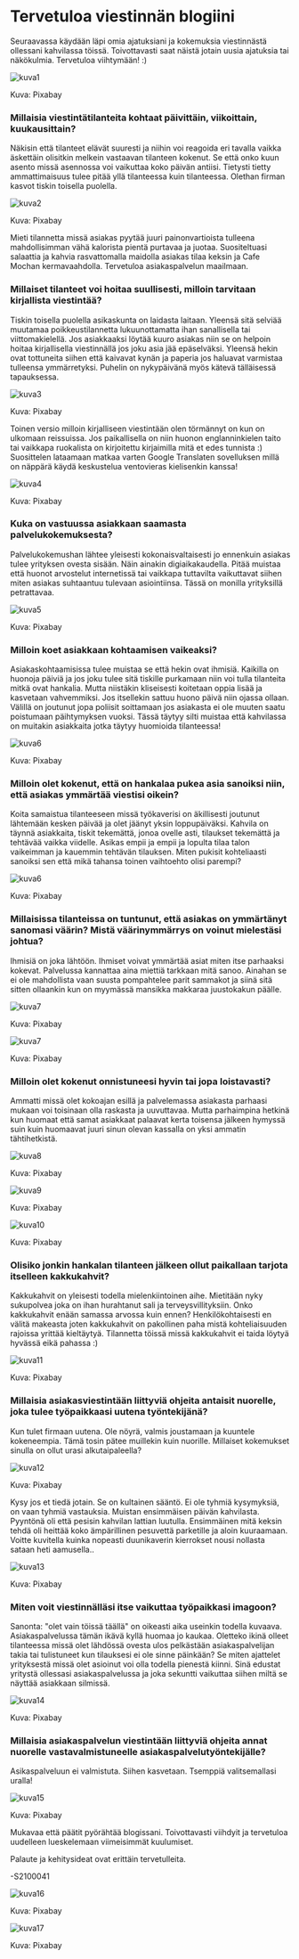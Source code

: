 # Tervetuloa viestinnän blogiini


Seuraavassa käydään läpi omia ajatuksiani ja kokemuksia viestinnästä ollessani kahvilassa töissä. Toivottavasti saat näistä jotain uusia ajatuksia tai näkökulmia. Tervetuloa viihtymään! :)

![kuva1](https://pixabay.com/get/gf7804a6b59c2a89c304df7ee5f4b675ad40a9fe20a56eaf47dd733ffc78c5041fad5a7eb62b1c7f9f702346192fb8bd7_640.jpg)

Kuva: Pixabay
### Millaisia viestintätilanteita kohtaat päivittäin, viikoittain, kuukausittain? 

Näkisin että tilanteet elävät suuresti ja niihin voi reagoida eri tavalla vaikka äskettäin olisitkin melkein vastaavan tilanteen kokenut. Se että onko kuun asento missä asennossa voi vaikuttaa koko päivän antiisi. Tietysti tietty ammattimaisuus tulee pitää yllä tilanteessa kuin tilanteessa. Olethan firman kasvot tiskin toisella puolella.

![kuva2](https://pixabay.com/get/g296161f18aea54b3d3aaa3319c39a741248262eb2c168726b26170ac98461e904a1ef58a4cdf512203bb59b6e1eecfba_640.jpg)

Kuva: Pixabay

Mieti tilannetta missä asiakas pyytää juuri painonvartioista tulleena mahdollisimman vähä kalorista pientä purtavaa ja juotaa. Suositeltuasi salaattia ja kahvia rasvattomalla maidolla asiakas tilaa keksin ja Cafe Mochan kermavaahdolla. Tervetuloa asiakaspalvelun maailmaan.

### Millaiset tilanteet voi hoitaa suullisesti, milloin tarvitaan kirjallista viestintää?

Tiskin toisella puolella asikaskunta on laidasta laitaan. Yleensä sitä selviää muutamaa poikkeustilannetta lukuunottamatta ihan sanallisella tai viittomakielellä. Jos asiakkaaksi löytää kuuro asiakas niin se on helpoin hoitaa kirjallisella viestinnällä jos joku asia jää epäselväksi. Yleensä hekin ovat tottuneita siihen että kaivavat kynän ja paperia jos haluavat varmistaa tulleensa ymmärretyksi. Puhelin on nykypäivänä myös kätevä tälläisessä tapauksessa. 

![kuva3](https://pixabay.com/get/g385d1cc538920346ea9753f7f756ed39435cfbc3f21bf61e82a7abfc7fc6c8b78aa2e58ed29d5ae8dc7f83135b17e255_640.jpg)

Kuva: Pixabay

Toinen versio milloin kirjalliseen viestintään olen törmännyt on kun on ulkomaan reissuissa. Jos paikallisella on niin huonon englanninkielen taito tai vaikkapa ruokalista on kirjoitettu kirjaimilla mitä et edes tunnista :) Suosittelen lataamaan matkaa varten Google Translaten sovelluksen millä on näppärä käydä keskustelua ventovieras kielisenkin kanssa!

![kuva4](https://pixabay.com/get/g401177cb848c0f9e332e707dea84df4d2089826c553520a82943f5eaf749d4945894964ade1d5ad32bfa3ce4781feea4_640.jpg)

Kuva: Pixabay


### Kuka on vastuussa asiakkaan saamasta palvelukokemuksesta?

Palvelukokemushan lähtee yleisesti kokonaisvaltaisesti jo ennenkuin asiakas tulee yrityksen ovesta sisään. Näin ainakin digiaikakaudella. Pitää muistaa että huonot arvostelut internetissä tai vaikkapa tuttavilta vaikuttavat siihen miten asiakas suhtaantuu tulevaan asiointiinsa. Tässä on monilla yrityksillä petrattavaa.

![kuva5](https://pixabay.com/get/gc53076717188a91b00bc6c1be29a919b350239f15126a5ff4be2657c15233fe9e8df01a10991ed2c6682834368df47cf_640.jpg)

Kuva: Pixabay

### Milloin koet asiakkaan kohtaamisen vaikeaksi?

Asiakaskohtaamisissa tulee muistaa se että hekin ovat ihmisiä. Kaikilla on huonoja päiviä ja jos joku tulee sitä tiskille purkamaan niin voi tulla tilanteita mitkä ovat hankalia. Mutta niistäkin kliseisesti koitetaan oppia lisää ja kasvetaan vahvemmiksi. Jos itsellekin sattuu huono päivä niin ojassa ollaan. Välillä on joutunut jopa poliisit soittamaan jos asiakasta ei ole muuten saatu poistumaan päihtymyksen vuoksi. Tässä täytyy silti muistaa että kahvilassa on muitakin asiakkaita jotka täytyy huomioida tilanteessa!

![kuva6](https://pixabay.com/get/g9a2838fd32db2a13e721f896accfad2ea45924a48696f5cdb1d8b0f4df8b1687362f6045049dd99f0d3e0b08ce6cde19_640.jpg)

Kuva: Pixabay

### Milloin olet kokenut, että on hankalaa pukea asia sanoiksi niin, että asiakas ymmärtää viestisi oikein?

Koita samaistua tilanteeseen missä työkaverisi on äkillisesti joutunut lähtemään kesken päivää ja olet jäänyt yksin loppupäiväksi. Kahvila on täynnä asiakkaita, tiskit tekemättä, jonoa ovelle asti, tilaukset tekemättä ja tehtävää vaikka viidelle. Asikas empii ja empii ja lopulta tilaa talon vaikeimman ja kauemmin tehtävän tilauksen. Miten pukisit kohteliaasti sanoiksi sen että mikä tahansa toinen vaihtoehto olisi parempi? 

![kuva6](https://pixabay.com/get/g676900afd8551b43aaa415d7607d2c8c638987ca88d92320663a0e3eafa76528062d814441ccd7ffffb2e479ffabd606_640.jpg)

Kuva: Pixabay

### Millaisissa tilanteissa on tuntunut, että asiakas on ymmärtänyt sanomasi väärin? Mistä väärinymmärrys on voinut mielestäsi johtua?

Ihmisiä on joka lähtöön. Ihmiset voivat ymmärtää asiat miten itse parhaaksi kokevat. Palvelussa kannattaa aina miettiä tarkkaan mitä sanoo. Ainahan se ei ole mahdollista vaan suusta pompahtelee parit sammakot ja siinä sitä sitten ollaankin kun on myymässä mansikka makkaraa juustokakun päälle.

![kuva7](https://pixabay.com/get/g9d3d2c53079728b7759af2c6acd2e6fcfc3ee769922971c816d56b6aee3761846f9f59a35058b4eb967fda455046dc16_640.jpg)

Kuva: Pixabay

![kuva7](https://pixabay.com/get/g06c66f9f0c4eb7b989e2afd9918be43034e7e393fffd6cdd34762477272b5c1217fc5d11070e9f0e826c6ee074c38842_640.jpg)

Kuva: Pixabay

### Milloin olet kokenut onnistuneesi hyvin tai jopa loistavasti? 

Ammatti missä olet kokoajan esillä ja palvelemassa asiakasta parhaasi mukaan voi toisinaan olla raskasta ja uuvuttavaa. Mutta parhaimpina hetkinä kun huomaat että samat asiakkaat palaavat kerta toisensa jälkeen hymyssä suin kuin huomaavat juuri sinun olevan kassalla on yksi ammatin tähtihetkistä.

![kuva8](https://pixabay.com/get/gf725ed747110e5496bdacf659a083a6841306c5f48a014b81161d2ccec24ebbcee5b7c970e552add6022d273e0741534_640.jpg)

Kuva: Pixabay

![kuva9](https://pixabay.com/get/g65b779f50459f1900d9b415c1143ff9344d10e71fff010679e240d934cd4ac89ea436a2f74b726556f9c3dc7b3c3f235_640.jpg)

Kuva: Pixabay

![kuva10](https://pixabay.com/get/g78d7758e64aa15a4d351f39db7b9f7707c054a357685d4848ab720e2f8ce92b849e73090275d5322fecc30aab015a827_640.jpg)

Kuva: Pixabay

### Olisiko jonkin hankalan tilanteen jälkeen ollut paikallaan tarjota itselleen kakkukahvit?

Kakkukahvit on yleisesti todella mielenkiintoinen aihe. Mietitään nyky sukupolvea joka on ihan hurahtanut sali ja terveysvillityksiin. Onko kakkukahvit enään samassa arvossa kuin ennen? Henkilökohtaisesti en välitä makeasta joten kakkukahvit on pakollinen paha mistä kohteliaisuuden rajoissa yrittää kieltäytyä. Tilannetta töissä missä kakkukahvit ei taida löytyä hyvässä eikä pahassa :)

![kuva11](https://pixabay.com/get/g7c13c8d9603401b8ccbfd86c9edaed7b7e68b4935e742fc6dfcbdc94a315ddbb54287714e21cb654bf223ede13b0096e_640.jpg)

Kuva: Pixabay

### Millaisia asiakasviestintään liittyviä ohjeita antaisit nuorelle, joka tulee työpaikkaasi uutena työntekijänä?

Kun tulet firmaan uutena. Ole nöyrä, valmis joustamaan ja kuuntele kokeneempia. Tämä tosin pätee muillekin kuin nuorille. Millaiset kokemukset sinulla on ollut urasi alkutaipaleella? 

![kuva12](https://pixabay.com/get/gadfc7fc42cab6974f83e4618c27075b6158d0fdf0916a2eac1496fe63eef6525560aa8d145ce649ac77cf6bd216f2371_640.jpg)

Kuva: Pixabay

Kysy jos et tiedä jotain. Se on kultainen sääntö. Ei ole tyhmiä kysymyksiä, on vaan tyhmiä vastauksia. Muistan ensimmäisen päivän kahvilasta. Pyyntönä oli että pesisin kahvilan lattian luutulla. Ensimmäinen mitä keksin tehdä oli heittää koko ämpärillinen pesuvettä parketille ja aloin kuuraamaan. Voitte kuvitella kuinka nopeasti duunikaverin kierrokset nousi nollasta sataan heti aamusella..

![kuva13](https://pixabay.com/get/g57853d69479ad201a9d771c9e222dc546ed65a30ee8ce9d270eb1e0b039ef2d0891395b52da394a7728a867e8e6becfa_640.jpg)

Kuva: Pixabay

### Miten voit viestinnälläsi itse vaikuttaa työpaikkasi imagoon?

Sanonta: "olet vain töissä täällä" on oikeasti aika useinkin todella kuvaava. Asiakaspalvelussa tämän ikävä kyllä huomaa jo kaukaa. Oletteko ikinä olleet tilanteessa missä olet lähdössä ovesta ulos pelkästään asiakaspalvelijan takia tai tulistuneet kun tilauksesi ei ole sinne päinkään? Se miten ajattelet yrityksestä missä olet asioinut voi olla todella pienestä kiinni. Sinä edustat yritystä ollessasi asiakaspalvelussa ja joka sekuntti vaikuttaa siihen miltä se näyttää asiakkaan silmissä.

![kuva14](https://pixabay.com/get/gddb2a0cb7939360ae26906526178cc19d937159e556130e529d7bde563309c244be206ec706a9c90c52dc55765409583_1280.jpg)

Kuva: Pixabay


### Millaisia asiakaspalvelun viestintään liittyviä ohjeita annat nuorelle vastavalmistuneelle asiakaspalvelutyöntekijälle?

Asikaspalveluun ei valmistuta. Siihen kasvetaan. Tsemppiä valitsemallasi uralla!

![kuva15](https://pixabay.com/get/g35868982fcac53d4b558ff58e24fa3bc8eaaa232cb97ef0c664b83550103d27d2848616f4b52f5da37ecb6ba43ca29a6_640.jpg)

Kuva: Pixabay

Mukavaa että päätit pyörähtää blogissani. Toivottavasti viihdyit ja tervetuloa uudelleen lueskelemaan viimeisimmät kuulumiset.

Palaute ja kehitysideat ovat erittäin tervetulleita.

-S2100041

![kuva16](https://pixabay.com/get/g66765c98a6e41047b0c4e135f8435847ce763d03025c76bed52735943cb006f94d8a47a9f1cfa8ac660ed409df3ff81d_1280.jpg)

Kuva: Pixabay

![kuva17](https://pixabay.com/get/ga1859368c91f7d247e834f42b40c00ae571ec1585c8552b6c251f7c44b343e652b32e1047abf4b27a079db31b79719b7_1280.jpg)

Kuva: Pixabay
